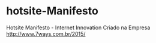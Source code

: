 # hotsite-Manifesto
Hotsite  Manifesto - Internet Innovation 
Criado na Empresa  http://www.7ways.com.br/2015/
